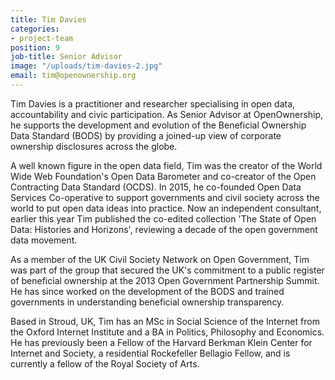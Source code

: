 ```yaml
---
title: Tim Davies
categories:
- project-team
position: 9
job-title: Senior Advisor
image: "/uploads/tim-davies-2.jpg"
email: tim@openownership.org
---
```


Tim Davies is a practitioner and researcher specialising in open data, accountability and civic participation. As Senior Advisor at OpenOwnership, he supports the development and evolution of the Beneficial Ownership Data Standard (BODS) by providing a joined-up view of corporate ownership disclosures across the globe.

A well known figure in the open data field, Tim was the creator of the World Wide Web Foundation's Open Data Barometer and co-creator of the Open Contracting Data Standard (OCDS). In 2015, he co-founded Open Data Services Co-operative to support governments and civil society across the world to put open data ideas into practice. Now an independent consultant, earlier this year Tim published the co-edited collection 'The State of Open Data: Histories and Horizons', reviewing a decade of the open government data movement.

As a member of the UK Civil Society Network on Open Government, Tim was part of the group that secured the UK's commitment to a public register of beneficial ownership at the 2013 Open Government Partnership Summit. He has since worked on the development of the BODS and trained governments in understanding beneficial ownership transparency.

Based in Stroud, UK, Tim has an MSc in Social Science of the Internet from the Oxford Internet Institute and a BA in Politics, Philosophy and Economics. He has previously been a Fellow of the Harvard Berkman Klein Center for Internet and Society, a residential Rockefeller Bellagio Fellow, and is currently a fellow of the Royal Society of Arts.
